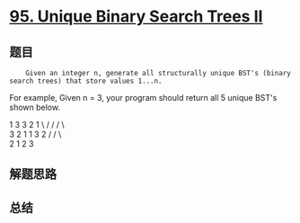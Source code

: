 # [95. Unique Binary Search Trees II](https://leetcode.com/problems/unique-binary-search-trees-ii/)

## 题目

        Given an integer n, generate all structurally unique BST's (binary search trees) that store values 1...n.


For example,
Given n = 3, your program should return all 5 unique BST's shown below.

   1         3     3      2      1
    \       /     /      / \      \
     3     2     1      1   3      2
    /     /       \                 \
   2     1         2                 3


      

## 解题思路


## 总结


